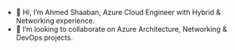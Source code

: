 - 👋 Hi, I’m Ahmed Shaaban, Azure Cloud Engineer with Hybrid & Networking experience.
- 👀  I’m looking to collaborate on Azure Architecture,  Networking & DevOps projects.


